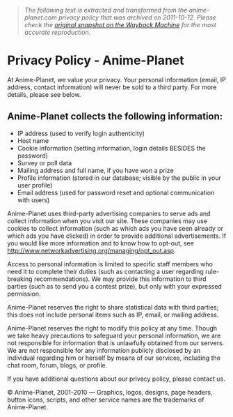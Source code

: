> *The following text is extracted and transformed from the anime-planet.com privacy policy that was archived on 2011-10-12. Please check the [original snapshot on the Wayback Machine](https://web.archive.org/web/20111012142930id_/http%3A//www.anime-planet.com/privacypolicy.php) for the most accurate reproduction.*

# Privacy Policy - Anime-Planet

At Anime-Planet, we value your privacy. Your personal information (email, IP address, contact information) will never be sold to a third party. For more details, please see below.

## Anime-Planet collects the following information:

  * IP address (used to verify login authenticity)
  * Host name
  * Cookie information (setting information, login details BESIDES the password)
  * Survey or poll data
  * Mailing address and full name, if you have won a prize
  * Profile information (stored in our database; visible by the public in your user profile)
  * Email address (used for password reset and optional communication with users)



Anime-Planet uses third-party advertising companies to serve ads and collect information when you visit our site. These companies may use cookies to collect information (such as which ads you have seen already or which ads you have clicked) in order to provide additional advertisements. If you would like more information and to know how to opt-out, see <http://www.networkadvertising.org/managing/opt_out.asp>.

Access to personal information is limited to specific staff members who need it to complete their duties (such as contacting a user regarding rule-breaking recommendations). We may provide this information to third parties (such as to send you a contest prize), but only with your expressed permission.

Anime-Planet reserves the right to share statistical data with third parties; this does not include personal items such as IP, email, or mailing address. 

Anime-Planet reserves the right to modify this policy at any time. Though we take heavy precautions to safeguard your personal information, we are not responsible for information that is unlawfully obtained from our servers. We are not responsible for any information publicly disclosed by an individual regarding him or herself by means of our services, including the chat room, forum, blogs, or profile.

If you have additional questions about our privacy policy, please contact us.

© Anime-Planet, 2001-2010 — Graphics, logos, designs, page headers, button icons, scripts, and other service names are the trademarks of Anime-Planet. 
